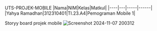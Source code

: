  UTS-PROJEK-MOBILE
|Nama|NIM|Kelas|Matkul|
|----|---|-----|------|
|Yahya Ramadhan|312310401|TI.23.A4|Pemograman Mobile 1|
 
Storyy board projek mobile 
![Screenshot 2024-11-07 200312](https://github.com/user-attachments/assets/5bf533a7-3632-405b-9e32-68d902ce3ed7)
